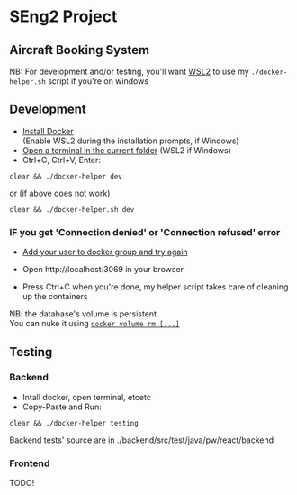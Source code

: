 # SEng2 Project
## Aircraft Booking System
NB: For development and/or testing, you'll want [WSL2](https://learn.microsoft.com/en-us/windows/wsl/install) to use my `./docker-helper.sh` script if you're on windows

## Development
- [Install Docker](https://docs.docker.com/get-docker/)  
(Enable WSL2 during the installation prompts, if Windows)
- [Open a terminal in the current folder](https://www.google.com/search?q=how+to+open+a+terminal+in+current+folder) (WSL2 if Windows)
- Ctrl+C, Ctrl+V, Enter:
```
clear && ./docker-helper dev
```
or (if above does not work)

```
clear && ./docker-helper.sh dev
```

### IF you get 'Connection denied' or 'Connection refused' error
- [Add your user to docker group and try again](https://stackoverflow.com/a/65240108)

- Open http://localhost:3069 in your browser

- Press Ctrl+C when you're done, my helper script takes care of cleaning up the containers

NB: the database's volume is persistent  
You can nuke it using [`docker volume rm [...]`](https://docs.docker.com/engine/reference/commandline/volume_rm/#description)

## Testing
### Backend
- Intall docker, open terminal, etcetc
- Copy-Paste and Run:
```
clear && ./docker-helper testing
```

Backend tests' source are in ./backend/src/test/java/pw/react/backend

### Frontend
TODO!


